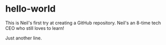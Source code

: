 # hello-world
This is Neil's first try at creating a GitHub repository. Neil's an 8-time tech CEO who still loves to learn!

Just another line.

